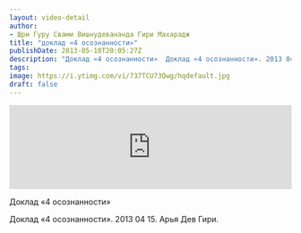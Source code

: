 ```yaml
---
layout: video-detail
author:
- Шри Гуру Свами Вишнудевананда Гири Махарадж
title: "доклад «4 осознанности»"
publishDate: 2013-05-10T20:05:27Z
description: "Доклад «4 осознанности»  Доклад «4 осознанности». 2013 04 15. Арья Дев Гири."
tags: 
image: https://i.ytimg.com/vi/737TCU73Qwg/hqdefault.jpg
draft: false
---
```


<iframe width="100%" src="https://www.youtube.com/embed/737TCU73Qwg" frameborder="0" allowfullscreen=""></iframe> 

 Доклад «4 осознанности»

 Доклад «4 осознанности». 2013 04 15\. Арья Дев Гири.   

 